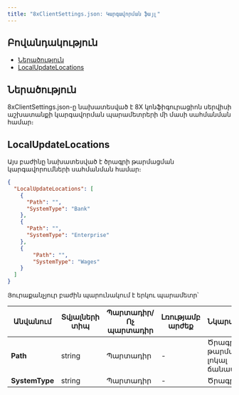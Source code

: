 ```yaml
---
title: "8xClientSettings.json: Կարգավորման ֆայլ"
---
```


## Բովանդակություն

- [Ներածություն](#ներածություն)
- [LocalUpdateLocations](#localupdatelocations)

## Ներածություն

8xClientSettings.json-ը նախատեսված է 8X կոնֆիգուրացիոն սերվիսի աշխատանքի կարգավորման պարամետրերի մի մասի սահմանման համար։

## LocalUpdateLocations

Այս բաժինը նախատեսված է ծրագրի թարմացման կարգավորումների սահմանման համար։

```json
{
  "LocalUpdateLocations": [
    {
      "Path": "",
      "SystemType": "Bank"
    },
    {
      "Path": "",
      "SystemType": "Enterprise"
    },
    {
        "Path": "",
        "SystemType": "Wages"
    }
  ]
}
```

Յուրաքանչյուր բաժին պարունակում է երկու պարամետր՝

| Անվանում | Տվյալների տիպ | Պարտադիր/Ոչ պարտադիր | Լռությամբ արժեք | Նկարագրություն |
| --- | --- | --- | --- | --- |
| **Path** | string | Պարտադիր | - | Ծրագրի թարմացման լոկալ ճանապարհը։ |
| **SystemType** | string | Պարտադիր | - | Ծրագրի անունը։ |


